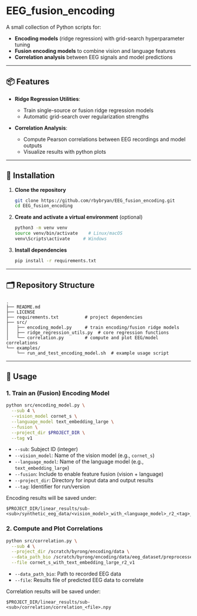 # EEG_fusion_encoding

A small collection of Python scripts for:
- **Encoding models** (ridge regression) with grid-search hyperparameter tuning
- **Fusion encoding models** to combine vision and language features
- **Correlation analysis** between EEG signals and model predictions

---

## 📦 Features

- **Ridge Regression Utilities**:
  - Train single-source or fusion ridge regression models
  - Automatic grid-search over regularization strengths

- **Correlation Analysis**:
  - Compute Pearson correlations between EEG recordings and model outputs
  - Visualize results with python plots

---

## 🚀 Installation

1. **Clone the repository**

   ```bash
   git clone https://github.com/rbybryan/EEG_fusion_encoding.git
   cd EEG_fusion_encoding
   ```

2. **Create and activate a virtual environment** (optional)

   ```bash
   python3 -m venv venv
   source venv/bin/activate    # Linux/macOS
   venv\Scripts\activate     # Windows
   ```

3. **Install dependencies**

   ```bash
   pip install -r requirements.txt
   ```

---

## 🗂 Repository Structure

```text
.
├── README.md
├── LICENSE
├── requirements.txt          # project dependencies
├── src/
│   ├── encoding_model.py     # train encoding/fusion ridge models
│   ├── ridge_regression_utils.py  # core regression functions
│   └── correlation.py        # compute and plot EEG/model correlations
└── examples/
    └── run_and_test_encoding_model.sh  # example usage script
```

---

## 🔧 Usage

### 1. Train an (Fusion) Encoding Model

```bash
python src/encoding_model.py \
  --sub 4 \
  --vision_model cornet_s \
  --language_model text_embedding_large \
  --fusion \
  --project_dir $PROJECT_DIR \
  --tag v1
```

- `--sub`: Subject ID (integer)
- `--vision_model`: Name of the vision model (e.g., `cornet_s`)
- `--language_model`: Name of the language model (e.g., `text_embedding_large`)
- `--fusion`: Include to enable feature fusion (vision + language)
- `--project_dir`: Directory for input data and output results
- `--tag`: Identifier for run/version

Encoding results will be saved under:
```
$PROJECT_DIR/linear_results/sub-<sub>/synthetic_eeg_data/<vision_model>_with_<language_model>_r2_<tag>_all.npy
```

### 2. Compute and Plot Correlations

```bash
python src/correlation.py \
  --sub 4 \
  --project_dir /scratch/byrong/encoding/data \
  --data_path_bio /scratch/byrong/encoding/data/eeg_dataset/preprocessed_eeg_data_v1 \
  --file cornet_s_with_text_embedding_large_r2_v1
```

- `--data_path_bio`: Path to recorded EEG data
- `--file`: Results file of predicted EEG data to correlate

Correlation results will be saved under:
```
$PROJECT_DIR/linear_results/sub-<sub>/correlation/correlation_<file>.npy
```
